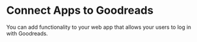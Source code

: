 # Connect Apps to Goodreads
You can add functionality to your web app that allows your users to log in with Goodreads. 
